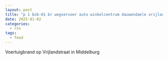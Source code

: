 ```yaml
---
layout: post
title: "p 1 bzb-01 br wegvervoer auto winkelcentrum dauwendaele vrijlandstraat middelburg"
date: 2025-01-02
categories: 
  - rss
tags: 
  - feed
---
```


Voertuigbrand op Vrijlandstraat in Middelburg
